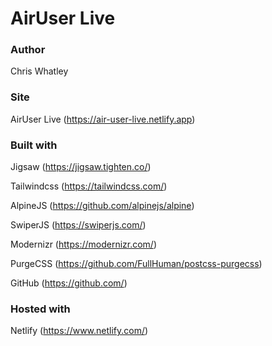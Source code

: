# AirUser Live

### Author
Chris Whatley

### Site
AirUser Live (https://air-user-live.netlify.app)

### Built with
Jigsaw (https://jigsaw.tighten.co/)

Tailwindcss (https://tailwindcss.com/)

AlpineJS (https://github.com/alpinejs/alpine)

SwiperJS (https://swiperjs.com/)

Modernizr (https://modernizr.com/)

PurgeCSS  (https://github.com/FullHuman/postcss-purgecss)

GitHub (https://github.com/)

### Hosted with
Netlify (https://www.netlify.com/)
